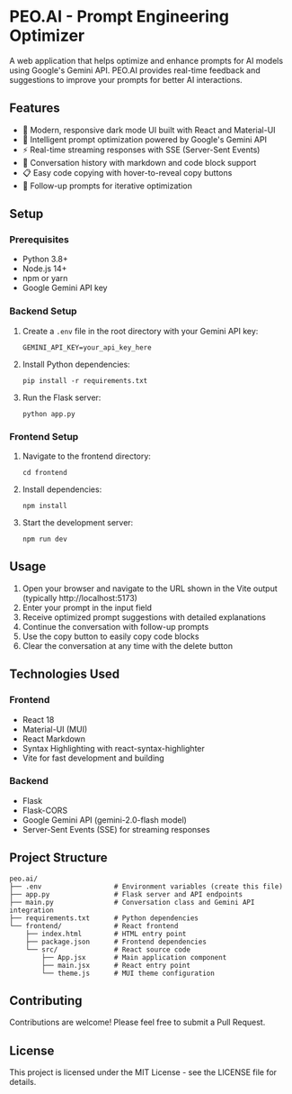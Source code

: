 # PEO.AI - Prompt Engineering Optimizer

A web application that helps optimize and enhance prompts for AI models using Google's Gemini API. PEO.AI provides real-time feedback and suggestions to improve your prompts for better AI interactions.

## Features

- 🎨 Modern, responsive dark mode UI built with React and Material-UI
- 🧠 Intelligent prompt optimization powered by Google's Gemini API
- ⚡ Real-time streaming responses with SSE (Server-Sent Events)
- 💬 Conversation history with markdown and code block support
- 📋 Easy code copying with hover-to-reveal copy buttons
- 🔄 Follow-up prompts for iterative optimization

## Setup

### Prerequisites

- Python 3.8+
- Node.js 14+
- npm or yarn
- Google Gemini API key

### Backend Setup

1. Create a `.env` file in the root directory with your Gemini API key:
   ```
   GEMINI_API_KEY=your_api_key_here
   ```

2. Install Python dependencies:
   ```
   pip install -r requirements.txt
   ```

3. Run the Flask server:
   ```
   python app.py
   ```

### Frontend Setup

1. Navigate to the frontend directory:
   ```
   cd frontend
   ```

2. Install dependencies:
   ```
   npm install
   ```

3. Start the development server:
   ```
   npm run dev
   ```

## Usage

1. Open your browser and navigate to the URL shown in the Vite output (typically http://localhost:5173)
2. Enter your prompt in the input field
3. Receive optimized prompt suggestions with detailed explanations
4. Continue the conversation with follow-up prompts
5. Use the copy button to easily copy code blocks
6. Clear the conversation at any time with the delete button

## Technologies Used

### Frontend
- React 18
- Material-UI (MUI)
- React Markdown
- Syntax Highlighting with react-syntax-highlighter
- Vite for fast development and building

### Backend
- Flask
- Flask-CORS
- Google Gemini API (gemini-2.0-flash model)
- Server-Sent Events (SSE) for streaming responses

## Project Structure

```
peo.ai/
├── .env                  # Environment variables (create this file)
├── app.py                # Flask server and API endpoints
├── main.py               # Conversation class and Gemini API integration
├── requirements.txt      # Python dependencies
└── frontend/             # React frontend
    ├── index.html        # HTML entry point
    ├── package.json      # Frontend dependencies
    └── src/              # React source code
        ├── App.jsx       # Main application component
        ├── main.jsx      # React entry point
        └── theme.js      # MUI theme configuration
```

## Contributing

Contributions are welcome! Please feel free to submit a Pull Request.

## License

This project is licensed under the MIT License - see the LICENSE file for details.